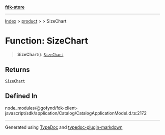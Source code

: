 [**fdk-store**](../../../README.md)
***

[Index](../../../API.md) > [product](../../README.md) > [<internal>](../README.md) > SizeChart

# Function: SizeChart

> **SizeChart**(): [`SizeChart`](../type-aliases/type-alias.SizeChart.md)

## Returns

[`SizeChart`](../type-aliases/type-alias.SizeChart.md)

## Defined In

node\_modules/@gofynd/fdk-client-javascript/sdk/application/Catalog/CatalogApplicationModel.d.ts:2172

***
Generated using [TypeDoc](https://typedoc.org/) and [typedoc-plugin-markdown](https://www.npmjs.com/package/typedoc-plugin-markdown)
